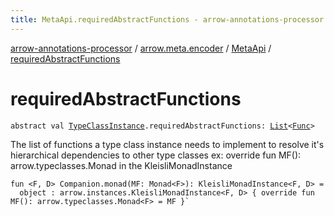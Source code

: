 ```yaml
---
title: MetaApi.requiredAbstractFunctions - arrow-annotations-processor
---
```


[arrow-annotations-processor](../../index.html) / [arrow.meta.encoder](../index.html) / [MetaApi](index.html) / [requiredAbstractFunctions](./required-abstract-functions.html)

# requiredAbstractFunctions

`abstract val `[`TypeClassInstance`](../-type-class-instance/index.html)`.requiredAbstractFunctions: `[`List`](https://kotlinlang.org/api/latest/jvm/stdlib/kotlin.collections/-list/index.html)`<`[`Func`](../../arrow.meta.ast/-func/index.html)`>`

The list of functions a type class instance needs to implement to resolve
it's hierarchical dependencies to other type classes
ex: override fun MF(): arrow.typeclasses.Monad in the KleisliMonadInstance

```
fun <F, D> Companion.monad(MF: Monad<F>): KleisliMonadInstance<F, D> =
  object : arrow.instances.KleisliMonadInstance<F, D> { override fun MF(): arrow.typeclasses.Monad<F> = MF }`
```

